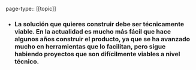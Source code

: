 page-type:: [[topic]]
- ### La solución que quieres construir debe ser técnicamente viable. En la actualidad es mucho más fácil que hace algunos años construir el producto, ya que se ha avanzado mucho en herramientas que lo facilitan, pero sigue habiendo proyectos que son difícilmente viables a nivel técnico.


